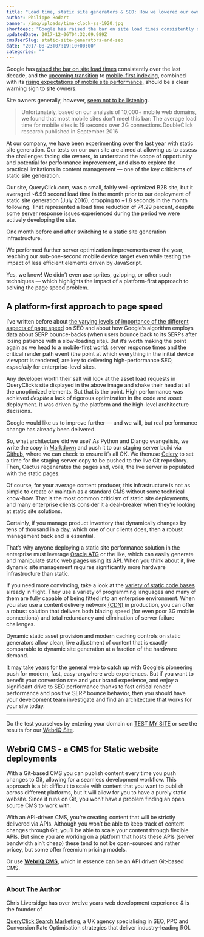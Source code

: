 ```yaml
---
title: "Load time, static site generators & SEO: How we lowered our own site’s load time by 74%"
author: Philippe Bodart
banner: /img/uploads/time-clock-ss-1920.jpg
shortdesc: "Google has raised the bar on site load times consistently over the last decade, and the upcoming transition to mobile-first indexing, combined with its rising expectations of mobile site performance, should be a clear warning sign to site owners."
updatedDate: 2017-12-06T04:32:09.989Z
cmsUserSlug: static-site-generators-and-seo
date: "2017-08-23T07:19:10+00:00"
categories: ""
---
```


Google has [raised the bar on site load times](http://searchengineland.com/google-says-page-speed-ranking-factor-use-mobile-page-speed-mobile-sites-upcoming-months-250874) consistently over the last decade, and the [upcoming transition](http://searchengineland.com/googles-mobile-first-index-likely-not-coming-2018-earliest-277074) to [mobile-first indexing](http://searchengineland.com/faq-google-mobile-first-index-262751), combined with its [rising expectations of mobile site performance,](https://webmasters.googleblog.com/2013/08/making-smartphone-sites-load-fast.html) should be a clear warning sign to site owners.

Site owners generally, however, [seem not to be listening](https://www.doubleclickbygoogle.com/articles/mobile-speed-matters/).

> Unfortunately, based on our analysis of 10,000+ mobile web domains, we found that most mobile sites don’t meet this bar: The average load time for mobile sites is 19 seconds over 3G connections.DoubleClick research published in September 2016

At our company, we have been experimenting over the last year with static site generation. Our tests on our own site are aimed at allowing us to assess the challenges facing site owners, to understand the scope of opportunity and potential for performance improvement, and also to explore the practical limitations in content management — one of the key criticisms of static site generation.

Our site, QueryClick.com, was a small, fairly well-optimized B2B site, but it averaged ~6.99 second load time in the month prior to our deployment of static site generation (July 2016), dropping to ~1.8 seconds in the month following. That represented a load time reduction of 74.29 percent, despite some server response issues experienced during the period we were actively developing the site.

One month before and after switching to a static site generation infrastructure.

We performed further server optimization improvements over the year, reaching our sub-one-second mobile device target even while testing the impact of less efficient elements driven by JavaScript.

Yes, we know! We didn’t even use sprites, gzipping, or other such techniques — which highlights the impact of a platform-first approach to solving the page speed problem.

A platform-first approach to page speed
---------------------------------------

I’ve written before about [the varying levels of importance of the different aspects of page speed](http://searchengineland.com/breaking-page-speed-events-seo-gain-195369) on SEO and about how Google’s algorithm employs data about SERP bounce-backs (when users bounce back to its SERPs after losing patience with a slow-loading site). But it’s worth making the point again as we head to a mobile-first world: server response times and the critical render path event (the point at which everything in the initial device viewport is rendered) are key to delivering high-performance SEO, _especially_ for enterprise-level sites.

Any developer worth their salt will look at the asset load requests in QueryClick’s site displayed in the above image and shake their head at all the unoptimized elements. But that is the point. High performance was achieved _despite_ a lack of rigorous optimization in the code and asset deployment. It was driven by the platform and the high-level architecture decisions.

Google would like us to improve further — and we will, but real performance change has already been delivered.

So, what architecture did we use? As Python and Django evangelists, we write the copy in [Markdown](https://en.wikipedia.org/wiki/Markdown) and push it to our staging server build via [Github](https://github.com/), where we can check to ensure it’s all OK. We then[](https://github.com/)use [Celery](http://www.celeryproject.org/) to set a time for the staging server copy to be pushed to the live Git repository. Then, Cactus regenerates the pages and, voila, the live server is populated with the static pages.

Of course, for your average content producer, this infrastructure is not as simple to create or maintain as a standard CMS without some technical know-how. That is the most common criticism of static site deployments, and many enterprise clients consider it a deal-breaker when they’re looking at static site solutions.

Certainly, if you manage product inventory that dynamically changes by tens of thousand in a day, which one of our clients does, then a robust management back end is essential.

That’s why anyone deploying a static site performance solution in the enterprise must leverage [Oracle ATG](https://docs.oracle.com/cd/E24152_01/Platform.10-1/ATGMultiApp/html/s0102abouttheoracleatgwebcommerceplat01.html) or the like, which can easily generate and manipulate static web pages using its API. When you think about it, live dynamic site management requires significantly more hardware infrastructure than static.

If you need more convincing, take a look at the [variety of static code bases](https://www.staticgen.com/) already in flight. They use a variety of programming languages and many of them are fully capable of being fitted into an enterprise environment. When you also use a content delivery network [(CDN)](https://www.akamai.com/us/en/cdn/what-are-the-benefits-of-a-cdn.jsp) in production, you can offer a robust solution that delivers both blazing speed (for even poor 3G mobile connections) and total redundancy and elimination of server failure challenges.

Dynamic static asset provision and modern caching controls on static generators allow clean, live adjustment of content that is exactly comparable to dynamic site generation at a fraction of the hardware demand.

It may take years for the general web to catch up with Google’s pioneering push for modern, fast, easy-anywhere web experiences. But if you want to benefit your conversion rate and your brand experience, and enjoy a significant drive to SEO performance thanks to fast critical render performance and positive SERP bounce behavior, then you should have your development team investigate and find an architecture that works for your site today.

- - - - - -
Do the test yourselves by entering your domain on [TEST MY SITE](http://testmysite.io) or see the results for our [WebriQ Site](https://testmysite.io/599d2d62a700c415979468e6/www.webriq.com). 

## WebriQ CMS - a CMS for Static website deployments


With a Git-based CMS you can publish content every time you push changes to Git, allowing for a seamless development workflow. This approach is a bit difficult to scale with content that you want to publish across different platforms, but it will allow for you to have a purely static website. Since it runs on Git, you won’t have a problem finding an open source CMS to work with.

With an API-driven CMS, you’re creating content that will be strictly delivered via APIs. Although you won’t be able to keep track of content changes through Git, you’ll be able to scale your content through flexible APIs. But since you are working on a platform that hosts these APIs (server bandwidth ain’t cheap) these tend to not be open-sourced and rather pricey, but some offer freemium pricing models.

Or use **[WebriQ CMS](http://app.webriq.com)**, which in essence can be an API driven Git-based CMS.

- - - - - -

### About The Author

 Chris Liversidge has over twelve years web development experience & is the founder of

[QueryClick Search Marketing](http://uk.queryclick.com/), a UK agency specialising in SEO, PPC and Conversion Rate Optimisation strategies that deliver industry-leading ROI.

   